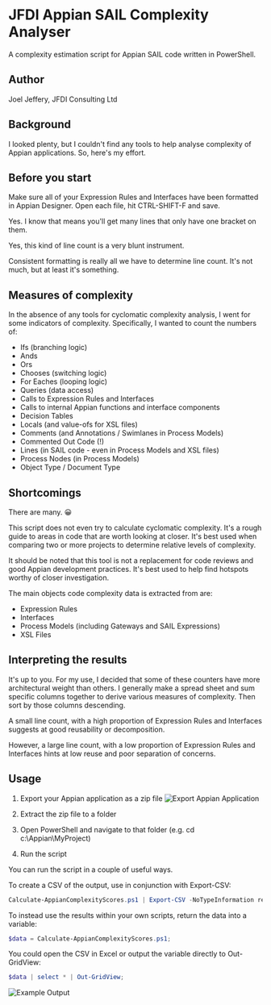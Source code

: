 # JFDI Appian SAIL Complexity Analyser
A complexity estimation script for Appian SAIL code written in PowerShell.

## Author
Joel Jeffery, JFDI Consulting Ltd

## Background
I looked plenty, but I couldn't find any tools to help analyse complexity of Appian applications. So, here's my effort.

## Before you start
Make sure all of your Expression Rules and Interfaces have been formatted in Appian Designer. Open each file, hit CTRL-SHIFT-F and save. 

Yes. I know that means you'll get many lines that only have one bracket on them. 

Yes, this kind of line count is a very blunt instrument.

Consistent formatting is really all we have to determine line count. It's not much, but at least it's something.

## Measures of complexity
In the absence of any tools for cyclomatic complexity analysis, I went for some indicators of complexity. Specifically, I wanted to count the numbers of:
- Ifs (branching logic)
- Ands
- Ors
- Chooses (switching logic)
- For Eaches (looping logic)
- Queries (data access)
- Calls to Expression Rules and Interfaces
- Calls to internal Appian functions and interface components
- Decision Tables
- Locals (and value-ofs for XSL files)
- Comments (and Annotations / Swimlanes in Process Models)
- Commented Out Code (!)
- Lines (in SAIL code - even in Process Models and XSL files)
- Process Nodes (in Process Models)
- Object Type / Document Type

## Shortcomings
There are many. 😀

This script does not even try to calculate cyclomatic complexity. It's a rough guide to areas in code that are worth looking at closer. It's best used when comparing two or more projects to determine relative levels of complexity.

It should be noted that this tool is not a replacement for code reviews and good Appian development practices. It's best used to help find hotspots worthy of closer investigation.

The main objects code complexity data is extracted from are:
- Expression Rules
- Interfaces
- Process Models (including Gateways and SAIL Expressions)
- XSL Files

## Interpreting the results
It's up to you. For my use, I decided that some of these counters have more architectural weight than others. I generally make a spread sheet and sum specific columns together to derive various measures of complexity. Then sort by those columns descending.

A small line count, with a high proportion of Expression Rules and Interfaces suggests at good reusability or decomposition.

However, a large line count, with a low proportion of Expression Rules and Interfaces hints at low reuse and poor separation of concerns.

## Usage
1. Export your Appian application as a zip file
![Export Appian Application](https://user-images.githubusercontent.com/20968935/109966367-187c7a80-7ce8-11eb-887c-67d1a8ab2be2.png)

2. Extract the zip file to a folder
3. Open PowerShell and navigate to that folder (e.g. cd c:\Appian\MyProject)
4. Run the script

You can run the script in a couple of useful ways.

To create a CSV of the output, use in conjunction with Export-CSV:

```powershell
Calculate-AppianComplexityScores.ps1 | Export-CSV -NoTypeInformation report.csv;
```

To instead use the results within your own scripts, return the data into a variable:

```powershell
$data = Calculate-AppianComplexityScores.ps1;
```

You could open the CSV in Excel or output the variable directly to Out-GridView:
```powershell
$data | select * | Out-GridView;
```

![Example Output](https://user-images.githubusercontent.com/20968935/109705553-d2140800-7b8f-11eb-8d18-948058ffd653.png)
